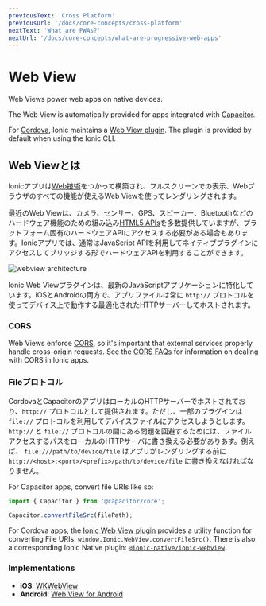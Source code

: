 ```yaml
---
previousText: 'Cross Platform'
previousUrl: '/docs/core-concepts/cross-platform'
nextText: 'What are PWAs?'
nextUrl: '/docs/core-concepts/what-are-progressive-web-apps'
---
```


# Web View

Web Views power web apps on native devices.

The Web View is automatically provided for apps integrated with [Capacitor](/docs/reference/glossary#capacitor).

For [Cordova](/docs/reference/glossary#cordova), Ionic maintains a <a href="https://github.com/ionic-team/cordova-plugin-ionic-webview" target="_blank">Web View plugin</a>. The plugin is provided by default when using the Ionic CLI.

## Web Viewとは

Ionicアプリは[Web技術](/docs/reference/glossary#web-standards)をつかって構築され、フルスクリーンでの表示、Webブラウザのすべての機能が使えるWeb Viewを使ってレンダリングされます。

最近のWeb Viewは、カメラ、センサー、GPS、スピーカー、Bluetoothなどのハードウェア機能のための組み込み<a href="https://whatwebcando.today" target="_blank">HTML5 APIs</a>を多数提供していますが、プラットフォーム固有のハードウェアAPIにアクセスする必要がある場合もあります。Ionicアプリでは、通常はJavaScript APIを利用してネイティブプラグインにアクセスしてブリッジする形でハードウェアAPIを利用することができます。

![webview architecture](/docs/assets/img/building/webview-architecture.png)

Ionic Web Viewプラグインは、最新のJavaScriptアプリケーションに特化しています。iOSとAndroidの両方で、アプリファイルは常に `http://` プロトコルを使ってデバイス上で動作する最適化されたHTTPサーバーしてホストされます。

### CORS

Web Views enforce [CORS](/docs/reference/glossary#cors), so it's important that external services properly handle cross-origin requests. See the [CORS FAQs](/docs/troubleshooting/cors) for information on dealing with CORS in Ionic apps.

### Fileプロトコル

CordovaとCapacitorのアプリはローカルのHTTPサーバーでホストされており、`http://` プロトコルとして提供されます。ただし、一部のプラグインは `file://` プロトコルを利用してデバイスファイルにアクセスしようとします。`http://` と `file://` プロトコルの間にある問題を回避するためには、ファイルアクセスするパスをローカルのHTTPサーバに書き換える必要がありあす。例えば、 `file:///path/to/device/file` はアプリがレンダリングする前に `http://<host>:<port>/<prefix>/path/to/device/file` に書き換えなければなりません。

For Capacitor apps, convert file URIs like so:

```javascript
import { Capacitor } from '@capacitor/core';

Capacitor.convertFileSrc(filePath);
```

For Cordova apps, the [Ionic Web View plugin](https://github.com/ionic-team/cordova-plugin-ionic-webview) provides a utility function for converting File URIs: `window.Ionic.WebView.convertFileSrc()`. There is also a corresponding Ionic Native plugin: [`@ionic-native/ionic-webview`](/docs/native/ionic-webview/).

### Implementations

* **iOS**: <a href="https://developer.apple.com/documentation/webkit/wkwebview" target="_blank">WKWebView</a>
* **Android**: <a href="https://developer.chrome.com/multidevice/webview/overview" target="_blank">Web View for Android</a>
